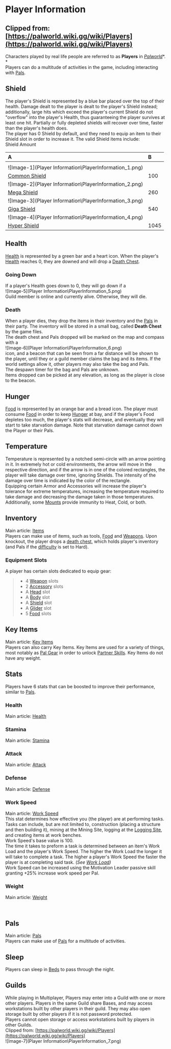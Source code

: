 # Player Information
Clipped from: [https://palworld.wiki.gg/wiki/Players](https://palworld.wiki.gg/wiki/Players)  
--------------------------------------------------------------------------------------------  
Characters played by real life people are referred to as **Players** in [*Palworld*](https://palworld.wiki.gg/wiki/Palworld)*. *  
Players can do a multitude of activities in the game, including interacting with [Pals](https://palworld.wiki.gg/wiki/Pals).   
## Shield  
The player's Shield is represented by a blue bar placed over the top of their health. Damage dealt to the player is dealt to the player's Shield instead; additionally, large hits which exceed the player's current Shield do not "overflow" into the player's Health, thus guaranteeing the player survives at least one hit. Partially or fully depleted shields will recover over time, faster than the player's health does.  
The player has 0 Shield by default, and they need to equip an item to their Shield slot in order to increase it. The valid Shield items include:  
Shield Amount  

| A | B |
| :--- | :--- |
|  |  | 
| ![Image-1](Player Information\PlayerInformation_1.png)  
[Common Shield](https://palworld.wiki.gg/wiki/Common_Shield)  | 100 | 
| ![Image-2](Player Information\PlayerInformation_2.png)  
[Mega Shield](https://palworld.wiki.gg/wiki/Mega_Shield)  | 260 | 
| ![Image-3](Player Information\PlayerInformation_3.png)  
[Giga Shield](https://palworld.wiki.gg/wiki/Giga_Shield)  | 540 | 
| ![Image-4](Player Information\PlayerInformation_4.png)  
[Hyper Shield](https://palworld.wiki.gg/wiki/Hyper_Shield)  | 1045 | 
  
## Health  
[Health](https://palworld.wiki.gg/wiki/Health) is represented by a green bar and a heart icon. When the player's <a href="https://palworld.wiki.gg/wiki/Health">Health</a> reaches 0, they are downed and will drop a <a href="https://palworld.wiki.gg/wiki/Death_Chest">Death Chest</a>.   
### Going Down  
If a player's Health goes down to 0, they will go down if a  
![Image-5](Player Information\PlayerInformation_5.png)  
Guild member is online and currently alive. Otherwise, they will die.  
### Death  
When a player dies, they drop the items in their inventory and the [Pals](https://palworld.wiki.gg/wiki/Pals) in their party. The inventory will be stored in a small bag, called **Death Chest** by the game files.   
The death chest and Pals dropped will be marked on the map and compass with a  
![Image-6](Player Information\PlayerInformation_6.png)  
icon, and a beacon that can be seen from a far distance will be shown to the player, until they or a guild member claims the bag and its items. If the world settings allow it, other players may also take the bag and Pals.  
The despawn timer for the bag and Pals are unknown.  
Items dropped can be picked at any elevation, as long as the player is close to the beacon.  
## Hunger  
[Food](https://palworld.wiki.gg/wiki/Food) is represented by an orange bar and a bread icon. The player must consume <a href="https://palworld.wiki.gg/wiki/Food">Food</a> in order to keep <a href="https://palworld.wiki.gg/wiki/Hunger">Hunger</a> at bay, and if the player's Food depletes too much, the player's stats will decrease, and eventually they will start to take starvation damage. Note that starvation damage cannot down the Player or their Pals.   
## Temperature  
Temperature is represented by a notched semi-circle with an arrow pointing in it. In extremely hot or cold environments, the arrow will move in the respective direction, and if the arrow is in one of the colored rectangles, the player will take damage over time, ignoring Shields. The intensity of the damage over time is indicated by the color of the rectangle.  
Equipping certain Armor and Accessories will increase the player's tolerance for extreme temperatures, increasing the temperature required to take damage and decreasing the damage taken in those temperatures. Additionally, some [Mounts](https://palworld.wiki.gg/wiki/Mounts) provide immunity to Heat, Cold, or both.   
## Inventory  
Main article: [Items](https://palworld.wiki.gg/wiki/Items)  
Players can make use of items, such as tools, [Food](https://palworld.wiki.gg/wiki/Food) and <a href="https://palworld.wiki.gg/wiki/Weapons">Weapons</a>. Upon knockout, the player drops a <a href="https://palworld.wiki.gg/wiki/Death_Chest">death chest</a>, which holds player's inventory (and Pals if the <a href="https://palworld.wiki.gg/wiki/World_Settings">difficulty</a> is set to Hard).   
### Equipment Slots  
A player has certain slots dedicated to equip gear:  
>- 4 [Weapon](https://palworld.wiki.gg/wiki/Weapon) slots  
>- 2 [Accessory](https://palworld.wiki.gg/wiki/Accessory) slots  
>- A [Head](https://palworld.wiki.gg/wiki/Head) slot  
>- A [Body](https://palworld.wiki.gg/wiki/Body) slot  
>- A [Shield](https://palworld.wiki.gg/wiki/Shield) slot  
>- A [Glider](https://palworld.wiki.gg/wiki/Glider) slot  
>- 5 [Food](https://palworld.wiki.gg/wiki/Food) slots  
  
## Key Items  
Main article: [Key Items](https://palworld.wiki.gg/wiki/Key_Items)  
Players can also carry Key Items. Key Items are used for a variety of things, most notably as [Pal Gear](https://palworld.wiki.gg/wiki/Pal_Gear) in order to unlock <a href="https://palworld.wiki.gg/wiki/Partner_Skills">Partner Skills</a>. Key Items do not have any weight.   
## Stats  
Players have 6 stats that can be boosted to improve their performance, similar to [Pals](https://palworld.wiki.gg/wiki/Pals).   
### Health  
Main article: [Health](https://palworld.wiki.gg/wiki/Health)  
### Stamina  
Main article: [Stamina](https://palworld.wiki.gg/wiki/Stamina)  
### Attack  
Main article: [Attack](https://palworld.wiki.gg/wiki/Attack)  
### Defense  
Main article: [Defense](https://palworld.wiki.gg/wiki/Defense)  
### Work Speed  
Main article: [Work Speed](https://palworld.wiki.gg/wiki/Work_Speed)  
This stat determines how effective you (the player) are at performing tasks. Tasks can include, but are not limited to, construction (placing a structure and then building it), mining at the Mining Site, logging at the [Logging Site](https://palworld.wiki.gg/wiki/Logging_Site), and creating items at work benches.   
Work Speed's base value is 100.  
The time it takes to preform a task is determined between an item's Work Load and the player's Work Speed. The higher the Work Load the longer it will take to complete a task. The higher a player's Work Speed the faster the player is at completing said task. (*See *[*Work Load*](https://palworld.wiki.gg/wiki/Work_Load)*)*   
Work Speed can be increased using the Motivation Leader passive skill granting +25% increase work speed per Pal.  
### Weight  
Main article: [Weight](https://palworld.wiki.gg/wiki/Weight)  
  
   
## Pals  
Main article: [Pals](https://palworld.wiki.gg/wiki/Pals)  
Players can make use of [Pals](https://palworld.wiki.gg/wiki/Pals) for a multitude of activities.   
## Sleep  
Players can sleep in [Beds](https://palworld.wiki.gg/wiki/Beds) to pass through the night.   
## Guilds  
While playing in Multiplayer, Players may enter into a Guild with one or more other players. Players in the same Guild share Bases, and may access workstations built by other players in their guild. They may also open storage built by other players if it is not password protected.  
Players cannot open storage or access workstations built by players in other Guilds.  
Clipped from: [https://palworld.wiki.gg/wiki/Players](https://palworld.wiki.gg/wiki/Players)  
![Image-7](Player Information\PlayerInformation_7.png)  

